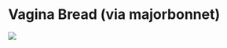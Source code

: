 <!--
id: 144201
link: http://tumblr.atmos.org/post/144201/vagina-bread-via-majorbonnet
slug: vagina-bread-via-majorbonnet
date: Tue Mar 13 2007 08:20:52 GMT-0700 (PDT)
publish: 2007-03-013
tags: 
title: Vagina Bread (via majorbonnet)
-->


Vagina Bread (via majorbonnet)
==============================

![](http://25.media.tumblr.com/144201_500.jpg)

